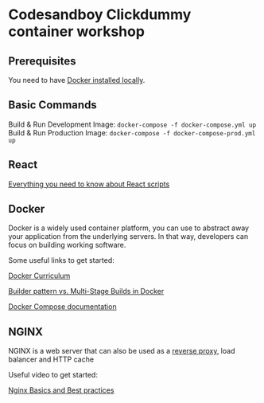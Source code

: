 # Codesandboy Clickdummy container workshop

## Prerequisites

You need to have [Docker installed locally](https://docs.docker.com/get-docker/).

## Basic Commands

Build & Run Development Image: `docker-compose -f docker-compose.yml up`
Build & Run Production Image: `docker-compose -f docker-compose-prod.yml up`

## React 

[Everything you need to know about React scripts](https://blog.logrocket.com/everything-you-need-to-know-about-react-scripts/)


## Docker 
Docker is a widely used container platform, you can use to abstract away your application from the underlying servers. In that way, developers can focus on building working software. 

Some useful links to get started:

[Docker Curriculum](https://docker-curriculum.com/)

[Builder pattern vs. Multi-Stage Builds in Docker](https://blog.alexellis.io/mutli-stage-docker-builds/)

[Docker Compose documentation](https://docs.docker.com/compose/)

## NGINX
NGINX is a web server that can also be used as a [reverse proxy](https://www.nginx.com/resources/glossary/reverse-proxy-server/), load balancer and HTTP cache

Useful video to get started: 

[Nginx Basics and Best practices](https://www.nginx.com/c/nginx-basics-and-best-practices/)
